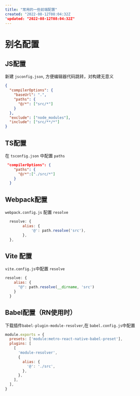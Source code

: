 ```yaml
---
title: "常用的一些前端配置"
created: "2022-08-12T08:04:32Z
"updated: "2022-08-12T08:04:32Z"
---
```

# 别名配置

## JS配置

新建 `jsconfig.json`, 方便编辑器代码跳转，对构建无意义
```json
{
  "compilerOptions": {
    "baseUrl": ".",
    "paths": {
      "@/*": ["src/*"]
    }
  },
  "exclude": ["node_modules"],
  "include": ["src/**/*"]
}
```

## TS配置
在 `tsconfig.json` 中配置 `paths`
```json
 "compilerOptions": {
    "paths": {
      "@/*":["./src/*"]
    }
  }
```

## Webpack配置
`webpack.config.js` 配置 `resolve`
```js
  resolve: {
        alias: {
            '@': path.resolve('src'),
        },
  },
```


## Vite 配置
`vite.config.js`中配置 `resolve`
```js
resolve: {
    alias: {
      "@": path.resolve(__dirname, 'src')
    }
  }
```

## Babel配置（RN使用时）

下载插件`babel-plugin-module-resolver`,在 `babel.config.js`中配置
```js
module.exports = {
  presets: ['module:metro-react-native-babel-preset'],
  plugins: [
    [
      'module-resolver',
      {
        alias: {
          '@': './src',
        },
      },
    ],
  ],
}

```
